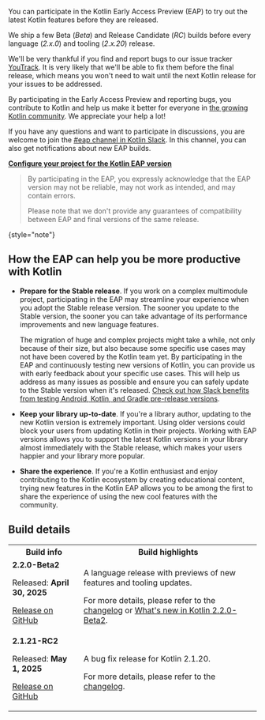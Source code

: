 [//]: # (title: Participate in the Kotlin Early Access Preview)

<!--
<tldr>
    <p>Latest Kotlin EAP release: <strong>%kotlinEapVersion%</strong></p>
</tldr>
-->

You can participate in the Kotlin Early Access Preview (EAP) to try out the latest Kotlin features before they are released.

We ship a few Beta (_Beta_) and Release Candidate (_RC_) builds before every language (_2.x.0_) and tooling (_2.x.20_) release. 

We'll be very thankful if you find and report bugs to our issue tracker [YouTrack](https://kotl.in/issue). 
It is very likely that we'll be able to fix them before the final release, which means you won't need to wait until the next Kotlin release for your issues to be addressed. 

By participating in the Early Access Preview and reporting bugs, you contribute to Kotlin and help us make it better 
for everyone in [the growing Kotlin community](https://kotlinlang.org/community/). We appreciate your help a lot! 

If you have any questions and want to participate in discussions, you are welcome to join the [#eap channel in Kotlin Slack](https://app.slack.com/client/T09229ZC6/C0KLZSCHF). 
In this channel, you can also get notifications about new EAP builds.

**[Configure your project for the Kotlin EAP version](configure-build-for-eap.md)**

> By participating in the EAP, you expressly acknowledge that the EAP version may not be reliable, may not work as intended, and may contain errors.
>
> Please note that we don't provide any guarantees of compatibility between EAP and final versions of the same release. 
>
{style="note"}

## How the EAP can help you be more productive with Kotlin

* **Prepare for the Stable release**. If you work on a complex multimodule project, participating in the EAP may streamline 
  your experience when you adopt the Stable release version. The sooner you update to the Stable version, the sooner you 
  can take advantage of its performance improvements and new language features. 

  The migration of huge and complex projects might take a while, not only because of their size, but also because some 
  specific use cases may not have been covered by the Kotlin team yet. By participating in the EAP and continuously testing 
  new versions of Kotlin, you can provide us with early feedback about your specific use cases. This will help us address 
  as many issues as possible and ensure you can safely update to the Stable version when it's released. [Check out how 
  Slack benefits from testing Android, Kotlin, and Gradle pre-release versions](https://slack.engineering/shadow-jobs/).
* **Keep your library up-to-date**. If you're a library author, updating to the new Kotlin version is extremely important. 
  Using older versions could block your users from updating Kotlin in their projects. Working with EAP versions allows you to support the latest Kotlin versions in your library almost immediately with the Stable release, which makes your users happier and your library more popular.
* **Share the experience**. If you're a Kotlin enthusiast and enjoy contributing to the Kotlin ecosystem by creating 
  educational content, trying new features in the Kotlin EAP allows you to be among the first to share the experience of 
  using the new cool features with the community.

## Build details

<!--_No preview versions are currently available._-->  

<table>
    <tr>
        <th>Build info</th>
        <th>Build highlights</th>
    </tr>
    <tr>
        <td><strong>2.2.0-Beta2</strong>
            <p>Released: <strong>April 30, 2025</strong></p>
            <p><a href="https://github.com/JetBrains/kotlin/releases/tag/v2.2.0-Beta2" target="_blank">Release on GitHub</a></p>
        </td>
        <td>
            <p>A language release with previews of new features and tooling updates.</p>
            <p>For more details, please refer to the <a href="https://github.com/JetBrains/kotlin/releases/tag/v2.2.0-Beta2">changelog</a> or <a href="whatsnew-eap.md">What's new in Kotlin 2.2.0-Beta2</a>.</p>
        </td>
    </tr>
    <tr>
        <td><strong>2.1.21-RC2</strong>
            <p>Released: <strong>May 1, 2025</strong></p>
            <p><a href="https://github.com/JetBrains/kotlin/releases/tag/v2.1.21-RC2" target="_blank">Release on GitHub</a></p>
        </td>
        <td>
            <p>A bug fix release for Kotlin 2.1.20.</p>
            <p>For more details, please refer to the <a href="https://github.com/JetBrains/kotlin/releases/tag/v2.1.21-RC2">changelog</a>.</p>
        </td>
    </tr> 
</table>